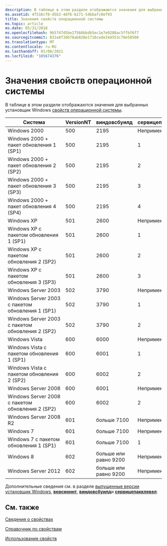 ```yaml
---
description: В таблице в этом разделе отображаются значения для выбранных установщик Windows свойств операционной системы.
ms.assetid: 4f516cf0-d5b3-4df6-b171-54bbafc0ef93
title: Значения свойств операционной системы
ms.topic: article
ms.date: 05/31/2018
ms.openlocfilehash: 9b5747d5be27566bbdb5ec1e7e9208ac5ffbf6f7
ms.sourcegitcommit: 831e8f3db78ab820e1710cede244553c70e50500
ms.translationtype: MT
ms.contentlocale: ru-RU
ms.lasthandoff: 01/08/2021
ms.locfileid: "105674376"
---
```

# <a name="operating-system-property-values"></a>Значения свойств операционной системы

В таблице в этом разделе отображаются значения для выбранных установщик Windows [свойств операционной системы](property-reference.md).



| Система                                        | VersionNT | виндовсбуилд                  | сервицепакклевел |
|-----------------------------------------------|-----------|-------------------------------|------------------|
| Windows 2000                                  | 500       | 2195                          | Неприменимо   |
| Windows 2000 + пакет обновления 1 (SP1)                 | 500       | 2195                          | 1                |
| Windows 2000 + пакет обновления 2 (SP2)                 | 500       | 2195                          | 2                |
| Windows 2000 + пакет обновления 3 (SP3)                 | 500       | 2195                          | 3                |
| Windows 2000 + пакет обновления 4 (SP4)                 | 500       | 2195                          | 4                |
| Windows XP                                    | 501       | 2600                          | Неприменимо   |
| Windows XP с пакетом обновления 1 (SP1)          | 501       | 2600                          | 1                |
| Windows XP с пакетом обновления 2 (SP2)          | 501       | 2600                          | 2                |
| Windows XP с пакетом обновления 3 (SP3)          | 501       | 2600                          | 3                |
| Windows Server 2003                           | 502       | 3790                          | Неприменимо   |
| Windows Server 2003 с пакетом обновления 1 (SP1) | 502       | 3790                          | 1                |
| Windows Server 2003 с пакетом обновления 2 (SP2) | 502       | 3790                          | 2                |
| Windows Vista                                 | 600       | 6000                          | Неприменимо   |
| Windows Vista с пакетом обновления 1 (SP1)       | 600       | 6001                          | 1                |
| Windows Vista с пакетом обновления 2 (SP2)       | 600       | 6002                          | 2                |
| Windows Server 2008                           | 600       | 6001                          | Неприменимо   |
| Windows Server 2008 с пакетом обновления 2 (SP2) | 600       | 6002                          | 2                |
| Windows Server 2008 R2                        | 601       | больше 7100             | Неприменимо   |
| Windows 7                                     | 601       | больше 7100             | Неприменимо   |
| Windows 7 с пакетом обновления 1 (SP1)           | 601       | больше 7100             | 1                |
| Windows 8                                     | 602       | больше или равно 9200 | Неприменимо   |
| Windows Server 2012                           | 602       | больше или равно 9200 | Неприменимо   |



 

Дополнительные сведения см. в разделе [выпущенные версии установщик Windows](released-versions-of-windows-installer.md), [**версионнт**](versionnt.md), [**виндовсбуилд**](windowsbuild.md)и [**сервицепакклевел**](servicepacklevel.md).

## <a name="related-topics"></a>См. также

<dl> <dt>

[Сведения о свойствах](about-properties.md)
</dt> <dt>

[Справочник по свойствам](property-reference.md)
</dt> <dt>

[Использование свойств](using-properties.md)
</dt> </dl>

 

 



